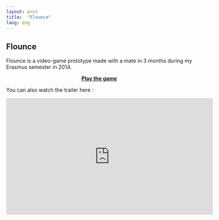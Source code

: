 ```yaml
---
layout: post
title:  "Flounce"
lang: eng
---
```

<h2>Flounce</h2>
Flounce is a video-game prototype made with a mate in 3 months during my Erasmus semester in 2014.

<p style="text-align:center;font-weight: bold"><a href="http://flounce.herokuapp.com/">Play the game</a></p>

You can also watch the trailer here :
<iframe width="560" height="315" src="https://www.youtube.com/embed/NVCtYbKbPHE" frameborder="0" allowfullscreen></iframe>
